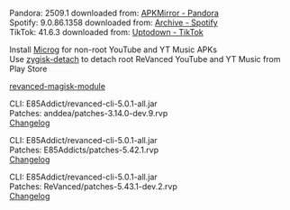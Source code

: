 Pandora: 2509.1
downloaded from: [APKMirror - Pandora](https://www.apkmirror.com/apk/pandora/pandora-music-podcasts/pandora-music-podcasts-2509-1-release/pandora-music-podcasts-2509-1-android-apk-download/)  
Spotify: 9.0.86.1358
downloaded from: [Archive - Spotify](https://archive.org/download/e85-apks/apks/com.spotify.music)  
TikTok: 41.6.3
downloaded from: [Uptodown - TikTok](https://tiktok.en.uptodown.com/android/download/1106308524)  

Install [Microg](https://github.com/ReVanced/GmsCore/releases) for non-root YouTube and YT Music APKs  
Use [zygisk-detach](https://github.com/j-hc/zygisk-detach) to detach root ReVanced YouTube and YT Music from Play Store  

[revanced-magisk-module](https://github.com/E85Addicts/revanced-magisk-module)
  
CLI: E85Addict/revanced-cli-5.0.1-all.jar  
Patches: anddea/patches-3.14.0-dev.9.rvp  
[Changelog](https://github.com/anddea/revanced-patches/releases/tag/v3.14.0-dev.9)

CLI: E85Addict/revanced-cli-5.0.1-all.jar  
Patches: E85Addicts/patches-5.42.1.rvp  
[Changelog](https://github.com/E85Addicts/revanced-patches/releases/tag/v5.42.1)

CLI: E85Addict/revanced-cli-5.0.1-all.jar  
Patches: ReVanced/patches-5.43.1-dev.2.rvp  
[Changelog](https://github.com/ReVanced/revanced-patches/releases/tag/v5.43.1-dev.2)  
